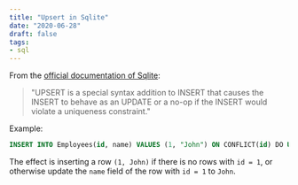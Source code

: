 ```yaml
---
title: "Upsert in Sqlite"
date: "2020-06-28"
draft: false
tags:
- sql
---
```


From the [official documentation of Sqlite](https://www.sqlite.org/lang_UPSERT.html "upsert"):
> "UPSERT is a special syntax addition to INSERT that causes the INSERT to behave as an UPDATE or a no-op if the INSERT would violate a uniqueness constraint."

Example:

```sql
INSERT INTO Employees(id, name) VALUES (1, "John") ON CONFLICT(id) DO UPDATE SET name = excluded.name
```

The effect is inserting a row `(1, John)` if there is no rows with `id = 1`, or otherwise update the `name` field of the row with `id = 1` to `John`.